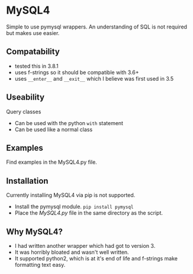 # MySQL4
Simple to use pymysql wrappers. An understanding of SQL is not required but makes use easier.

## Compatability
- tested this in 3.8.1
- uses f-strings so it should be compatible with 3.6+
- uses `__enter__` and `__exit__` which I believe was first used in 3.5

## Useability
Query classes
- Can be used with the python `with` statement
- Can be used like a normal class

## Examples
Find examples in the MySQL4.py file.

## Installation
Currently installing MySQL4 via pip is not supported.

- Install the pymysql module. `pip install pymysql`
- Place the *MySQL4.py* file in the same directory as the script.

## Why MySQL4?
- I had written another wrapper which had got to version 3.
- It was horribly bloated and wasn't well written.
- It supported python2, which is at it's end of life and f-strings make formatting text easy.
